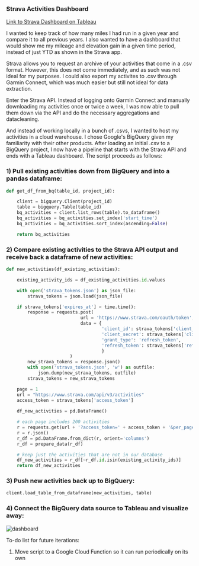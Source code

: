 ### Strava Activities Dashboard

[Link to Strava Dashboard on Tableau](https://public.tableau.com/app/profile/daniel.sutton/viz/StravaDashboard_16722004506040/StravaDashboard2)

I wanted to keep track of how many miles I had run in a given year and compare it to all previous years.  I also wanted to have a dashboard that would show me my mileage and elevation gain in a given time period, instead of just YTD as shown in the Strava app.  

Strava allows you to request an archive of your activities that come in a .csv format.  However, this does not come immediately, and as such was not ideal for my purposes.  I could also export my activites to .csv through Garmin Connect, which was much easier but still not ideal for data extraction.  

Enter the Strava API.  Instead of logging onto Garmin Connect and manually downloading my activities once or twice a week, I was now able to pull them down via the API and do the necessary aggregations and datacleaning.  

And instead of working locally in a bunch of .csvs, I wanted to host my activities in a cloud warehouse.  I chose Google's BigQuery given my familiarity with their other products.  After loading an initial .csv to a BigQuery project, I now have a pipeline that starts with the Strava API and ends with a Tableau dashboard.  The script proceeds as follows:  

### 1) Pull existing activities down from BigQuery and into a pandas dataframe: 

```python
def get_df_from_bq(table_id, project_id):

    client = bigquery.Client(project_id)
    table = bigquery.Table(table_id)
    bq_activities = client.list_rows(table).to_dataframe()
    bq_activities = bq_activities.set_index('start_time')
    bq_activities = bq_activities.sort_index(ascending=False) 

    return bq_activities
```

### 2) Compare existing activities to the Strava API output and receive back a dataframe of new activities: 

```python
def new_activities(df_existing_activities):

    existing_activity_ids = df_existing_activities.id.values

    with open('strava_tokens.json') as json_file:
        strava_tokens = json.load(json_file)

    if strava_tokens['expires_at'] < time.time():
        response = requests.post(
                            url = 'https://www.strava.com/oauth/token',
                            data = {
                                    'client_id': strava_tokens['client_id'],
                                    'client_secret': strava_tokens['client_secret'],
                                    'grant_type': 'refresh_token',
                                    'refresh_token': strava_tokens['refresh_token']
                                    }
                        ) 
        new_strava_tokens = response.json() 
        with open('strava_tokens.json', 'w') as outfile:
            json.dump(new_strava_tokens, outfile)
        strava_tokens = new_strava_tokens

    page = 1
    url = "https://www.strava.com/api/v3/activities"
    access_token = strava_tokens['access_token']
    
    df_new_activities = pd.DataFrame()

    # each page includes 200 activities
    r = requests.get(url + '?access_token=' + access_token + '&per_page=200' + '&page=' + str(page))
    r = r.json()
    r_df = pd.DataFrame.from_dict(r, orient='columns')
    r_df = prepare_data(r_df)

    # keep just the activities that are not in our database
    df_new_activities = r_df[~r_df.id.isin(existing_activity_ids)]
    return df_new_activities
```
### 3) Push new activities back up to BigQuery: 
```python
client.load_table_from_dataframe(new_activities, table)
```

### 4) Connect the BigQuery data source to Tableau and visualize away: 
![dashboard](https://raw.githubusercontent.com/suttondaniel/fitprogress/blob/master/images/strava_db_1_6_23.png)









To-do list for future iterations: 
1. Move script to a Google Cloud Function so it can run periodically on its own
